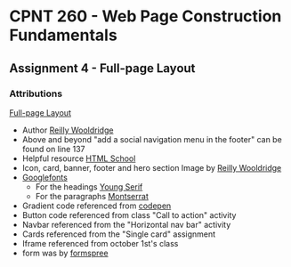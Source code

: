 # CPNT 260 - Web Page Construction Fundamentals

## Assignment 4 - Full-page Layout

### Attributions
[Full-page Layout]([https://hazyink.github.io/cpnt260-a2/](https://hazyink.github.io/cpnt260-a4/))
  - Author [Reilly Wooldridge](https://github.com/HazyInk)
  - Above and beyond "add a social navigation menu in the footer" can be found on line 137
  - Helpful resource [HTML School](https://www.youtube.com/watch?v=3jJ6r6e3CTM&list=PLFYZ2t2IEzy2EDVUkaIhQRmsjmfJhVRui)
  - Icon, card, banner, footer and hero section Image by [Reilly Wooldridge](https://github.com/HazyInk)
  - [Googlefonts](https://fonts.google.com/)
      - For the headings [Young Serif](https://fonts.google.com/specimen/Young+Serif)
      - For the paragraphs [Montserrat](https://fonts.google.com/specimen/Montserrat)
  - Gradient code referenced from [codepen](https://codepen.io/)
  - Button code referenced from class "Call to action" activity
  - Navbar referenced from the "Horizontal nav bar" activity
  - Cards referenced from the "Single card" assignment
  - Iframe referenced from october 1st's class
  - form was by [formspree](https://formspree.io/)
